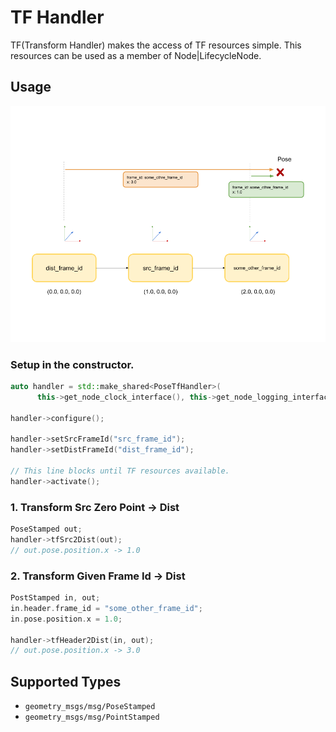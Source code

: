 # TF Handler
TF(Transform Handler) makes the access of TF resources simple.
This resources can be used as a member of Node|LifecycleNode.

## Usage
![Image](../media/tf_handler.png)

### Setup in the constructor.

```cpp
auto handler = std::make_shared<PoseTfHandler>(
      this->get_node_clock_interface(), this->get_node_logging_interface());

handler->configure();

handler->setSrcFrameId("src_frame_id");
handler->setDistFrameId("dist_frame_id");

// This line blocks until TF resources available.
handler->activate();
```


### 1. Transform Src Zero Point -> Dist

```cpp
PoseStamped out;
handler->tfSrc2Dist(out);
// out.pose.position.x -> 1.0
```

### 2. Transform Given Frame Id -> Dist

```cpp
PostStamped in, out;
in.header.frame_id = "some_other_frame_id";
in.pose.position.x = 1.0;

handler->tfHeader2Dist(in, out);
// out.pose.position.x -> 3.0
```


## Supported Types
- `geometry_msgs/msg/PoseStamped`
- `geometry_msgs/msg/PointStamped`